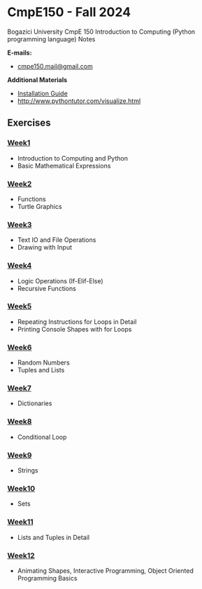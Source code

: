 # CmpE150 - Fall 2024

Bogazici University CmpE 150 Introduction to Computing (Python programming language) Notes

**E-mails:**

* [cmpe150.mail@gmail.com](mailto:cmpe150.mail@gmail.com)

**Additional Materials**

* [Installation Guide](PyCharm%20Installation%20Guide.pdf)
* http://www.pythontutor.com/visualize.html



## Exercises

### [Week1](Fall24/week01)

* Introduction to Computing and Python
* Basic Mathematical Expressions 


### [Week2](Fall24/week02)

* Functions
* Turtle Graphics
  

### [Week3](Fall24/week03)

* Text IO and File Operations
* Drawing with Input
  

### [Week4](Fall24/week04)

* Logic Operations (If-Elif-Else)
* Recursive Functions 
  

### [Week5](Fall24/week05)

* Repeating Instructions for Loops in Detail
* Printing Console Shapes with for Loops


### [Week6](Fall24/week06)

* Random Numbers
* Tuples and Lists

### [Week7](Fall24/week07)

* Dictionaries
  

### [Week8](Fall24/week08)

* Conditional Loop
  

### [Week9](Fall24/week09)

* Strings
  

### [Week10](Fall24/week10)

* Sets

### [Week11](Fall24/week11)

* Lists and Tuples in Detail

### [Week12](Fall24/week12)

* Animating Shapes, Interactive Programming, Object Oriented Programming Basics

